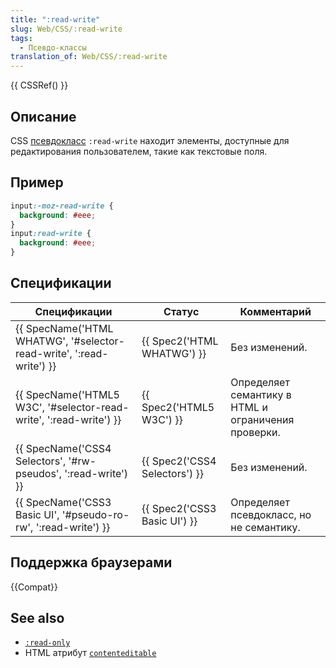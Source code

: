```yaml
---
title: ":read-write"
slug: Web/CSS/:read-write
tags:
  - Псевдо-классы
translation_of: Web/CSS/:read-write
---
```


{{ CSSRef() }}

## Описание

CSS [псевдокласс](/ru/docs/Web/CSS/Псевдо-классы) `:read-write` находит элементы, доступные для редактирования пользователем, такие как текстовые поля.

## Пример

```css
input:-moz-read-write {
  background: #eee;
}
input:read-write {
  background: #eee;
}
```

## Спецификации

| Спецификации                                                         | Статус                        | Комментарий                                         |
| -------------------------------------------------------------------- | ----------------------------- | --------------------------------------------------- |
| {{ SpecName('HTML WHATWG', '#selector-read-write', ':read-write') }} | {{ Spec2('HTML WHATWG') }}    | Без изменений.                                      |
| {{ SpecName('HTML5 W3C', '#selector-read-write', ':read-write') }}   | {{ Spec2('HTML5 W3C') }}      | Определяет семантику в HTML и ограничения проверки. |
| {{ SpecName('CSS4 Selectors', '#rw-pseudos', ':read-write') }}       | {{ Spec2('CSS4 Selectors') }} | Без изменений.                                      |
| {{ SpecName('CSS3 Basic UI', '#pseudo-ro-rw', ':read-write') }}      | {{ Spec2('CSS3 Basic UI') }}  | Определяет псевдокласс, но не семантику.            |

## Поддержка браузерами

{{Compat}}

## See also

- [`:read-only`](/ru/docs/Web/CSS/:read-only)
- HTML атрибут [`contenteditable`](/ru/docs/HTML/Content_Editable)

